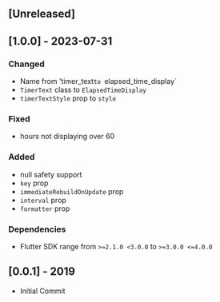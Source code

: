 ## [Unreleased]

## [1.0.0] - 2023-07-31

### Changed

- Name from 'timer_text`to `elapsed_time_display`
- `TimerText` class to `ElapsedTimeDisplay`
- `timerTextStyle` prop to `style`

### Fixed

- hours not displaying over 60

### Added

- null safety support
- `key` prop
- `immediateRebuildOnUpdate` prop
- `interval` prop
- `formatter` prop

### Dependencies

- Flutter SDK range from `>=2.1.0 <3.0.0` to `>=3.0.0 <=4.0.0`

## [0.0.1] - 2019

- Initial Commit
